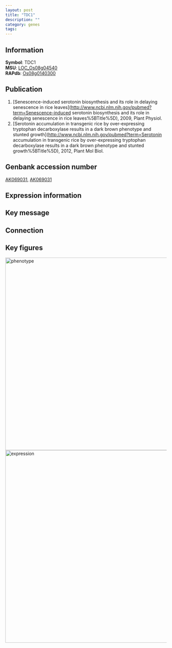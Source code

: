 ```yaml
---
layout: post
title: "TDC1"
description: ""
category: genes
tags: 
---
```


## Information
__Symbol__: TDC1  
__MSU__: [LOC_Os08g04540](http://rice.plantbiology.msu.edu/cgi-bin/ORF_infopage.cgi?orf=LOC_Os08g04540)  
__RAPdb__: [Os08g0140300](http://rapdb.dna.affrc.go.jp/viewer/gbrowse_details/irgsp1?name=Os08g0140300)  

## Publication
1. [Senescence-induced serotonin biosynthesis and its role in delaying senescence in rice leaves](http://www.ncbi.nlm.nih.gov/pubmed?term=Senescence-induced serotonin biosynthesis and its role in delaying senescence in rice leaves%5BTitle%5D), 2009, Plant Physiol.
2. [Serotonin accumulation in transgenic rice by over-expressing tryptophan decarboxylase results in a dark brown phenotype and stunted growth](http://www.ncbi.nlm.nih.gov/pubmed?term=Serotonin accumulation in transgenic rice by over-expressing tryptophan decarboxylase results in a dark brown phenotype and stunted growth%5BTitle%5D), 2012, Plant Mol Biol.

## Genbank accession number
[AK069031](http://www.ncbi.nlm.nih.gov/nuccore/AK069031), [AK069031](http://www.ncbi.nlm.nih.gov/nuccore/AK069031)  

## Expression information

## Key message

## Connection

## Key figures
<img src="http://ricencode.github.io/images/TDC1.pheno.png" alt="phenotype"  style="width: 600px;"/>

<img src="http://ricencode.github.io/images/TDC1.exp.png" alt="expression"  style="width: 600px;"/>


